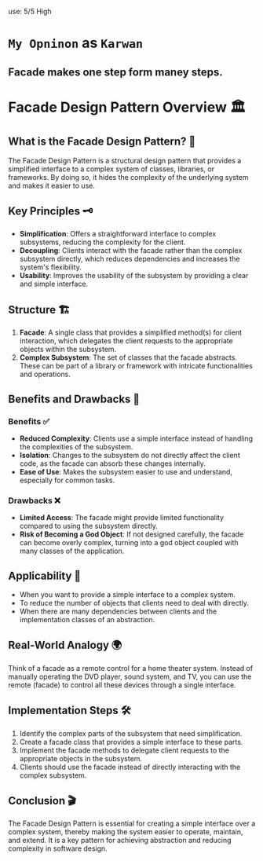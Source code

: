 use: 5/5 High
# `My Opninon` as `Karwan`
## Facade makes one step form maney steps.
# Facade Design Pattern Overview 🏛️

## What is the Facade Design Pattern? 🤔

The Facade Design Pattern is a structural design pattern that provides a simplified interface to a complex system of classes, libraries, or frameworks. By doing so, it hides the complexity of the underlying system and makes it easier to use.

## Key Principles 🗝️

- **Simplification**: Offers a straightforward interface to complex subsystems, reducing the complexity for the client.
- **Decoupling**: Clients interact with the facade rather than the complex subsystem directly, which reduces dependencies and increases the system's flexibility.
- **Usability**: Improves the usability of the subsystem by providing a clear and simple interface.

## Structure 🏗️

1. **Facade**: A single class that provides a simplified method(s) for client interaction, which delegates the client requests to the appropriate objects within the subsystem.
2. **Complex Subsystem**: The set of classes that the facade abstracts. These can be part of a library or framework with intricate functionalities and operations.

## Benefits and Drawbacks 🔄

### Benefits ✅

- **Reduced Complexity**: Clients use a simple interface instead of handling the complexities of the subsystem.
- **Isolation**: Changes to the subsystem do not directly affect the client code, as the facade can absorb these changes internally.
- **Ease of Use**: Makes the subsystem easier to use and understand, especially for common tasks.

### Drawbacks ❌

- **Limited Access**: The facade might provide limited functionality compared to using the subsystem directly.
- **Risk of Becoming a God Object**: If not designed carefully, the facade can become overly complex, turning into a god object coupled with many classes of the application.

## Applicability 📌

- When you want to provide a simple interface to a complex system.
- To reduce the number of objects that clients need to deal with directly.
- When there are many dependencies between clients and the implementation classes of an abstraction.

## Real-World Analogy 🌍

Think of a facade as a remote control for a home theater system. Instead of manually operating the DVD player, sound system, and TV, you can use the remote (facade) to control all these devices through a single interface.

## Implementation Steps 🛠️

1. Identify the complex parts of the subsystem that need simplification.
2. Create a facade class that provides a simple interface to these parts.
3. Implement the facade methods to delegate client requests to the appropriate objects in the subsystem.
4. Clients should use the facade instead of directly interacting with the complex subsystem.

## Conclusion 🎬

The Facade Design Pattern is essential for creating a simple interface over a complex system, thereby making the system easier to operate, maintain, and extend. It is a key pattern for achieving abstraction and reducing complexity in software design.